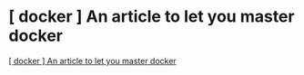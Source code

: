 # [ docker ] An article to let you master docker
[[ docker ] An article to let you master docker](https://aiwithcloud.com/2022/09/16/_docker__an_article_to_let_you_master_docker/)